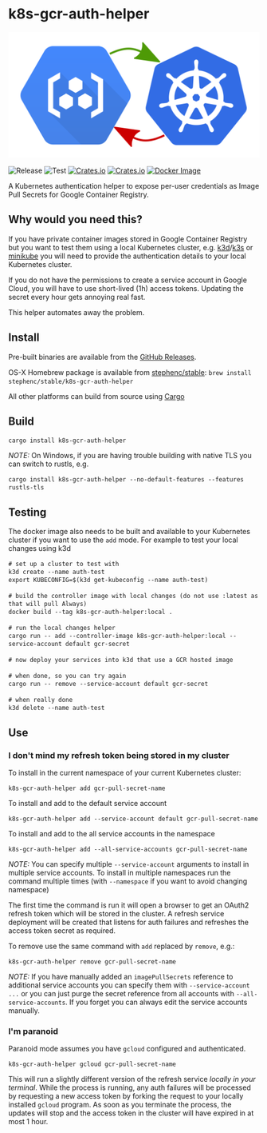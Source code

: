 # k8s-gcr-auth-helper

![Logo](images/logo.svg)

![Release](https://github.com/stephenc/k8s-gcr-auth-helper/workflows/Release/badge.svg) ![Test](https://github.com/stephenc/k8s-gcr-auth-helper/workflows/Test/badge.svg) [![Crates.io](https://img.shields.io/crates/v/k8s-gcr-auth-helper.svg?maxAge=2592000)](https://crates.io/crates/k8s-gcr-auth-helper) [![Crates.io](https://img.shields.io/crates/d/k8s-gcr-auth-helper.svg?maxAge=2592000)](https://crates.io/crates/k8s-gcr-auth-helper) [![Docker Image](https://img.shields.io/docker/pulls/stephenc/k8s-gcr-auth-helper.svg?maxAge=2592000)](https://hub.docker.com/r/stephenc/k8s-gcr-auth-helper/) 

A Kubernetes authentication helper to expose per-user credentials as Image Pull Secrets for Google Container Registry.

## Why would you need this?

If you have private container images stored in Google Container Registry but you want to test them using a local Kubernetes cluster, e.g. [k3d](https://github.com/rancher/k3d)/[k3s](https://github.com/rancher/k3s) or [minikube](https://kubernetes.io/docs/tasks/tools/install-minikube/) you will need to provide the authentication details to your local Kubernetes cluster.

If you do not have the permissions to create a service account in Google Cloud, you will have to use short-lived (1h) access tokens.
Updating the secret every hour gets annoying real fast.

This helper automates away the problem.

## Install

Pre-built binaries are available from the [GitHub Releases](https://github.com/stephenc/k8s-gcr-auth-helper/releases).

OS-X Homebrew package is available from [stephenc/stable](https://github.com/stephenc/homebrew-stable): `brew install stephenc/stable/k8s-gcr-auth-helper`

All other platforms can build from source using [Cargo](https://doc.rust-lang.org/cargo/getting-started/installation.html)

## Build

```
cargo install k8s-gcr-auth-helper
```

*NOTE:* On Windows, if you are having trouble building with native TLS you can switch to rustls, e.g.

```
cargo install k8s-gcr-auth-helper --no-default-features --features rustls-tls
```                                                   

## Testing

The docker image also needs to be built and available to your Kubernetes cluster if you want to use the `add` mode. For example to test your local changes using k3d

```                        
# set up a cluster to test with
k3d create --name auth-test
export KUBECONFIG=$(k3d get-kubeconfig --name auth-test)

# build the controller image with local changes (do not use :latest as that will pull Always)
docker build --tag k8s-gcr-auth-helper:local .                                               

# run the local changes helper
cargo run -- add --controller-image k8s-gcr-auth-helper:local --service-account default gcr-secret

# now deploy your services into k3d that use a GCR hosted image

# when done, so you can try again
cargo run -- remove --service-account default gcr-secret

# when really done
k3d delete --name auth-test
```

## Use

### I don't mind my refresh token being stored in my cluster

To install in the current namespace of your current Kubernetes cluster:

```
k8s-gcr-auth-helper add gcr-pull-secret-name
```                                                                    

To install and add to the default service account

```
k8s-gcr-auth-helper add --service-account default gcr-pull-secret-name
```                                                                    

To install and add to the all service accounts in the namespace

```
k8s-gcr-auth-helper add --all-service-accounts gcr-pull-secret-name
```                                                                    

*NOTE:* You can specify multiple `--service-account` arguments to install in multiple service accounts. To install in multiple namespaces run the command multiple times (with `--namespace` if you want to avoid changing namespace)

The first time the command is run it will open a browser to get an OAuth2 refresh token which will be stored in the cluster. 
A refresh service deployment will be created that listens for auth failures and refreshes the access token secret as required.

To remove use the same command with `add` replaced by `remove`, e.g.:

```
k8s-gcr-auth-helper remove gcr-pull-secret-name
```     

*NOTE:* If you have manually added an `imagePullSecrets` reference to additional service accounts you can specify them with `--service-account ...` or you can just purge the secret reference from all accounts with `--all-service-accounts`. If you forget you can always edit the service accounts manually. 

### I'm paranoid

Paranoid mode assumes you have `gcloud` configured and authenticated.

```
k8s-gcr-auth-helper gcloud gcr-pull-secret-name
``` 

This will run a slightly different version of the refresh service *locally in your terminal*.
While the process is running, any auth failures will be processed by requesting a new access token by forking the request to your locally installed `gcloud` program.
As soon as you terminate the process, the updates will stop and the access token in the cluster will have expired in at most 1 hour.
